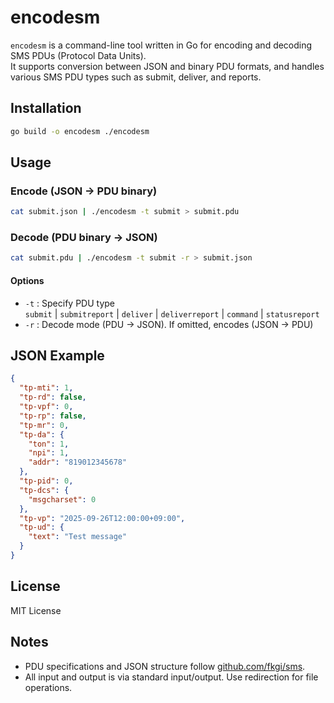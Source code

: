 # encodesm
`encodesm` is a command-line tool written in Go for encoding and decoding SMS PDUs (Protocol Data Units).  
It supports conversion between JSON and binary PDU formats, and handles various SMS PDU types such as submit, deliver, and reports.

## Installation
```sh
go build -o encodesm ./encodesm
```

## Usage
### Encode (JSON → PDU binary)
```sh
cat submit.json | ./encodesm -t submit > submit.pdu
```

### Decode (PDU binary → JSON)
```sh
cat submit.pdu | ./encodesm -t submit -r > submit.json
```

#### Options
- `-t` : Specify PDU type  
  `submit` | `submitreport` | `deliver` | `deliverreport` | `command` | `statusreport`
- `-r` : Decode mode (PDU → JSON). If omitted, encodes (JSON → PDU)

## JSON Example
```json
{
  "tp-mti": 1,
  "tp-rd": false,
  "tp-vpf": 0,
  "tp-rp": false,
  "tp-mr": 0,
  "tp-da": {
    "ton": 1,
    "npi": 1,
    "addr": "819012345678"
  },
  "tp-pid": 0,
  "tp-dcs": {
    "msgcharset": 0
  },
  "tp-vp": "2025-09-26T12:00:00+09:00",
  "tp-ud": {
    "text": "Test message"
  }
}
```

## License
MIT License

## Notes
- PDU specifications and JSON structure follow [github.com/fkgi/sms](https://github.com/fkgi/sms).
- All input and output is via standard input/output. Use redirection for file operations.